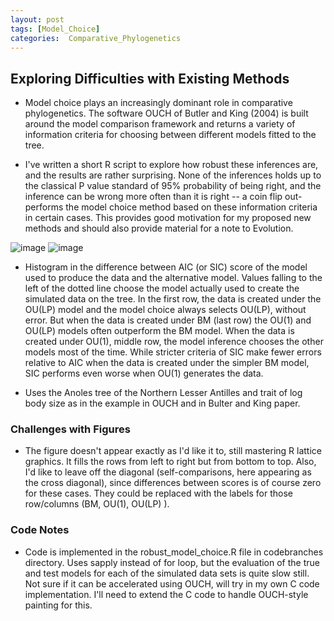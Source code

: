 ```yaml
---
layout: post
tags: [Model_Choice]
categories:  Comparative_Phylogenetics
---
```






 





Exploring Difficulties with Existing Methods
--------------------------------------------

-   Model choice plays an increasingly dominant role in comparative
    phylogenetics. The software OUCH of Butler and King (2004) is built
    around the model comparison framework and returns a variety of
    information criteria for choosing between different models fitted to
    the tree.

-   I've written a short R script to explore how robust these inferences
    are, and the results are rather surprising. None of the inferences
    holds up to the classical P value standard of 95% probability of
    being right, and the inference can be wrong more often than it is
    right -- a coin flip out-performs the model choice method based on
    these information criteria in certain cases. This provides good
    motivation for my proposed new methods and should also provide
    material for a note to Evolution.

![image](http://openwetware.org/images/thumb/4/43/Aic_panels.png/400px-Aic_panels.png)
![image](http://openwetware.org/images/thumb/8/8c/Sic_panels.png/400px-Sic_panels.png)

-   Histogram in the difference between AIC (or SIC) score of the model
    used to produce the data and the alternative model. Values falling
    to the left of the dotted line choose the model actually used to
    create the simulated data on the tree. In the first row, the data is
    created under the OU(LP) model and the model choice always selects
    OU(LP), without error. But when the data is created under BM (last
    row) the OU(1) and OU(LP) models often outperform the BM model. When
    the data is created under OU(1), middle row, the model inference
    chooses the other models most of the time. While stricter criteria
    of SIC make fewer errors relative to AIC when the data is created
    under the simpler BM model, SIC performs even worse when OU(1)
    generates the data.

-   Uses the Anoles tree of the Northern Lesser Antilles and trait of
    log body size as in the example in OUCH and in Bulter and King
    paper.

### Challenges with Figures

-   The figure doesn't appear exactly as I'd like it to, still mastering
    R lattice graphics. It fills the rows from left to right but from
    bottom to top. Also, I'd like to leave off the diagonal
    (self-comparisons, here appearing as the cross diagonal), since
    differences between scores is of course zero for these cases. They
    could be replaced with the labels for those row/columns (BM, OU(1),
    OU(LP) ).

### Code Notes

-   Code is implemented in the robust\_model\_choice.R file in
    codebranches directory. Uses sapply instead of for loop, but the
    evaluation of the true and test models for each of the simulated
    data sets is quite slow still. Not sure if it can be accelerated
    using OUCH, will try in my own C code implementation. I'll need to
    extend the C code to handle OUCH-style painting for this.

